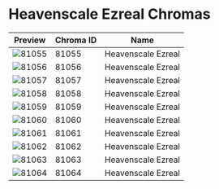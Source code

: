 # Heavenscale Ezreal Chromas

| Preview | Chroma ID | Name |
|---------|-----------|------|
| ![81055](https://raw.communitydragon.org/latest/plugins/rcp-be-lol-game-data/global/default/v1/champion-chroma-images/81/81055.png) | 81055 | Heavenscale Ezreal |
| ![81056](https://raw.communitydragon.org/latest/plugins/rcp-be-lol-game-data/global/default/v1/champion-chroma-images/81/81056.png) | 81056 | Heavenscale Ezreal |
| ![81057](https://raw.communitydragon.org/latest/plugins/rcp-be-lol-game-data/global/default/v1/champion-chroma-images/81/81057.png) | 81057 | Heavenscale Ezreal |
| ![81058](https://raw.communitydragon.org/latest/plugins/rcp-be-lol-game-data/global/default/v1/champion-chroma-images/81/81058.png) | 81058 | Heavenscale Ezreal |
| ![81059](https://raw.communitydragon.org/latest/plugins/rcp-be-lol-game-data/global/default/v1/champion-chroma-images/81/81059.png) | 81059 | Heavenscale Ezreal |
| ![81060](https://raw.communitydragon.org/latest/plugins/rcp-be-lol-game-data/global/default/v1/champion-chroma-images/81/81060.png) | 81060 | Heavenscale Ezreal |
| ![81061](https://raw.communitydragon.org/latest/plugins/rcp-be-lol-game-data/global/default/v1/champion-chroma-images/81/81061.png) | 81061 | Heavenscale Ezreal |
| ![81062](https://raw.communitydragon.org/latest/plugins/rcp-be-lol-game-data/global/default/v1/champion-chroma-images/81/81062.png) | 81062 | Heavenscale Ezreal |
| ![81063](https://raw.communitydragon.org/latest/plugins/rcp-be-lol-game-data/global/default/v1/champion-chroma-images/81/81063.png) | 81063 | Heavenscale Ezreal |
| ![81064](https://raw.communitydragon.org/latest/plugins/rcp-be-lol-game-data/global/default/v1/champion-chroma-images/81/81064.png) | 81064 | Heavenscale Ezreal |